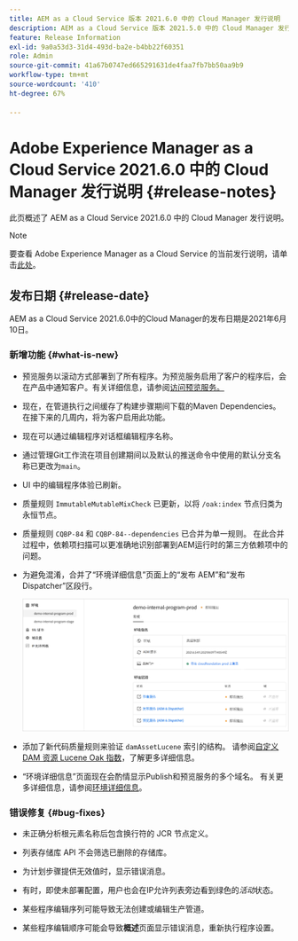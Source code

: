 ```yaml
---
title: AEM as a Cloud Service 版本 2021.6.0 中的 Cloud Manager 发行说明
description: AEM as a Cloud Service 版本 2021.5.0 中的 Cloud Manager 发行说明
feature: Release Information
exl-id: 9a0a53d3-31d4-493d-ba2e-b4bb22f60351
role: Admin
source-git-commit: 41a67b0747ed665291631de4faa7fb7bb50aa9b9
workflow-type: tm+mt
source-wordcount: '410'
ht-degree: 67%

---
```


# Adobe Experience Manager as a Cloud Service 2021.6.0 中的 Cloud Manager 发行说明 {#release-notes}

此页概述了 AEM as a Cloud Service 2021.6.0 中的 Cloud Manager 发行说明。

>[!NOTE]
>要查看 Adobe Experience Manager as a Cloud Service 的当前发行说明，请单击[此处](https://experienceleague.adobe.com/zh-hans/docs/experience-manager-cloud-service/content/release-notes/release-notes/release-notes-current)。

## 发布日期 {#release-date}

AEM as a Cloud Service 2021.6.0中的Cloud Manager的发布日期是2021年6月10日。

### 新增功能 {#what-is-new}

* 预览服务以滚动方式部署到了所有程序。为预览服务启用了客户的程序后，会在产品中通知客户。有关详细信息，请参阅[访问预览服务。](/help/implementing/cloud-manager/manage-environments.md#access-preview-service)

* 现在，在管道执行之间缓存了构建步骤期间下载的Maven Dependencies。 在接下来的几周内，将为客户启用此功能。

* 现在可以通过编辑程序对话框编辑程序名称。

* 通过管理Git工作流在项目创建期间以及默认的推送命令中使用的默认分支名称已更改为`main`。

* UI 中的编辑程序体验已刷新。

* 质量规则 `ImmutableMutableMixCheck` 已更新，以将 `/oak:index` 节点归类为永恒节点。

* 质量规则 `CQBP-84` 和 `CQBP-84--dependencies` 已合并为单一规则。 在此合并过程中，依赖项扫描可以更准确地识别部署到AEM运行时的第三方依赖项中的问题。

* 为避免混淆，合并了“环境详细信息”页面上的“发布 AEM”和“发布 Dispatcher”区段行。

  ![发布 Dispatcher](/help/implementing/cloud-manager/release-notes/assets/aem-dispatcher.png)

* 添加了新代码质量规则来验证 `damAssetLucene` 索引的结构。 请参阅[自定义 DAM 资源 Lucene Oak 指数](/help/implementing/cloud-manager/custom-code-quality-rules.md#oakpal-damAssetLucene-sanity-check)，了解更多详细信息。

* “环境详细信息”页面现在会酌情显示Publish和预览服务的多个域名。 有关更多详细信息，请参阅[环境详细信息](https://experienceleague.adobe.com/zh-hans/docs/experience-manager-cloud-service/content/implementing/using-cloud-manager/manage-environments#viewing-environment)。

### 错误修复 {#bug-fixes}

* 未正确分析根元素名称后包含换行符的 JCR 节点定义。

* 列表存储库 API 不会筛选已删除的存储库。

* 为计划步骤提供无效值时，显示错误消息。

* 有时，即使未部署配置，用户也会在IP允许列表旁边看到绿色的&#x200B;*活动*&#x200B;状态。

* 某些程序编辑序列可能导致无法创建或编辑生产管道。

* 某些程序编辑顺序可能会导致&#x200B;**概述**&#x200B;页面显示错误消息，重新执行程序设置。
